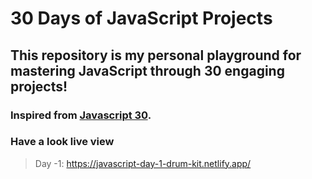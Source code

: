 # 30 Days of JavaScript Projects
## This repository is my personal playground for mastering JavaScript through 30 engaging projects!
### Inspired from [Javascript 30](https://javascript30.com/).
### Have a look live view 
> Day -1: https://javascript-day-1-drum-kit.netlify.app/


 
